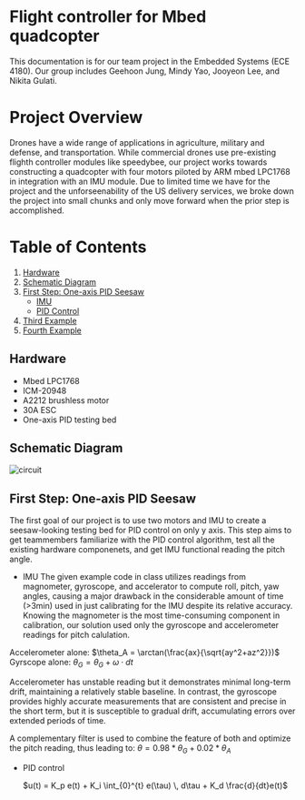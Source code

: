 # Flight controller for Mbed quadcopter
This documentation is for our team project in the Embedded Systems (ECE 4180). Our group includes Geehoon Jung, Mindy Yao, Jooyeon Lee, and Nikita Gulati.

# Project Overview
Drones have a wide range of applications in agriculture, military and defense, and transportation. While commercial drones use pre-existing flighth controller modules like speedybee, our project works towards constructing a quadcopter with four motors piloted by ARM mbed LPC1768 in integration with an IMU module. Due to limited time we have for the project and the unforseenability of the US delivery services, we broke down the project into small chunks and only move forward when the prior step is accomplished.  

# Table of Contents
1. [Hardware](#hardware)
2. [Schematic Diagram](#schematic)
3. [First Step: One-axis PID Seesaw](#step1)
    - [IMU](#IMU)
    - [PID Control](#PID)
5. [Third Example](#third-example)
6. [Fourth Example](#fourth-examplehttpwwwfourthexamplecom)


## Hardware <a name="hardware"></a>
- Mbed LPC1768
- ICM-20948
- A2212 brushless motor
- 30A ESC
- One-axis PID testing bed

## Schematic Diagram <a name="schematic"></a>
![circuit](https://github.com/junggeehoon/flight-controller/assets/23613481/04a26715-009d-446a-9a19-c7e88912c7b0)


## First Step: One-axis PID Seesaw <a name="step1"></a>
The first goal of our project is to use two motors and IMU to create a seesaw-looking testing bed for PID control on only y axis. This step aims to get teammembers familiarize with the PID control algorithm, test all the existing hardware componenets, and get IMU functional reading the pitch angle. 

- IMU <a name="IMU"></a>
The given example code in class utilizes readings from magnometer, gyroscope, and accelerator to compute roll, pitch, yaw angles, causing a major drawback in the considerable amount of time (>3min) used in just calibrating for the IMU despite its relative accuracy. Knowing the magnometer is the most time-consuming component in calibration, our solution used only the gyroscope and accelerometer readings for pitch calulation.

Accelerometer alone: $\theta_A = \arctan(\frac{ax}{\sqrt{ay^2+az^2}})$
Gyrscope alone: $\theta_G = \theta_G + \omega \cdot dt$

Accelerometer has unstable reading but it demonstrates minimal long-term drift, maintaining a relatively stable baseline. In contrast, the gyroscope provides highly accurate measurements that are consistent and precise in the short term, but it is susceptible to gradual drift, accumulating errors over extended periods of time.

A complementary filter is used to combine the feature of both and optimize the pitch reading, thus leading to: 
$\theta = 0.98*\theta_G + 0.02*\theta_A$




- PID control <a name="PID"></a>

  $u(t) = K_p e(t) + K_i \int_{0}^{t} e(\tau) \, d\tau + K_d \frac{d}{dt}e(t)$
